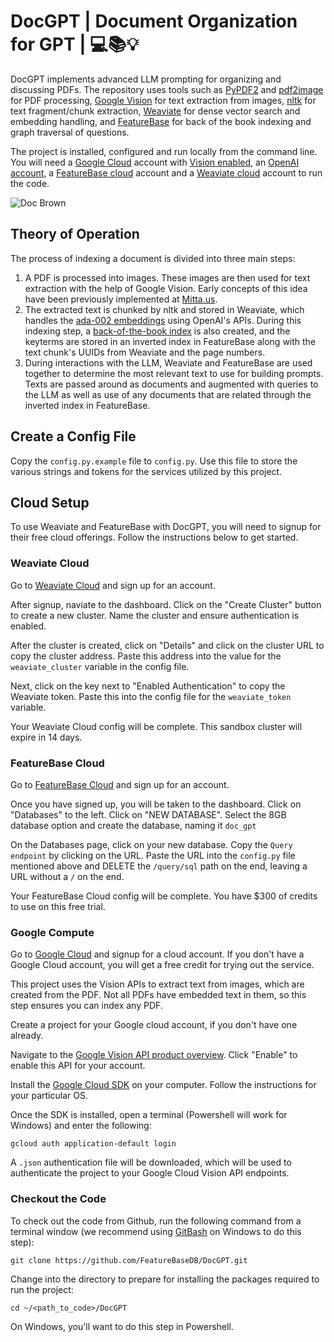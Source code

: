 # DocGPT | Document Organization for GPT | 💻📚💡
DocGPT implements advanced LLM prompting for organizing and discussing PDFs. The repository uses tools such as [PyPDF2](https://pypi.org/project/PyPDF2/) and [pdf2image](https://pypi.org/project/pdf2image/) for PDF processing, [Google Vision](https://cloud.google.com/vision) for text extraction from images, [nltk](https://www.nltk.org/) for text fragment/chunk extraction, [Weaviate](https://weaviate.io/) for dense vector search and embedding handling, and [FeatureBase](https://featurebase.com/) for back of the book indexing and graph traversal of questions.

The project is installed, configured and run locally from the command line. You will need a [Google Cloud](https://cloud.google.com/) account with [Vision enabled](https://cloud.google.com/vision/docs/before-you-begin), an [OpenAI account](https://openai.com), a [FeatureBase cloud](https://cloud.featurebase.com) account and a [Weaviate cloud](https://console.weaviate.cloud/) account to run the code.

![Doc Brown](https://github.com/FeatureBaseDB/DocGPT/blob/main/doc.jpg)

## Theory of Operation
The process of indexing a document is divided into three main steps:

1. A PDF is processed into images. These images are then used for text extraction with the help of Google Vision. Early concepts of this idea have been previously implemented at [Mitta.us](https://mitta.us/).
2. The extracted text is chunked by nltk and stored in Weaviate, which handles the [ada-002 embeddings](https://platform.openai.com/docs/guides/embeddings) using OpenAI's APIs. During this indexing step, a [back-of-the-book index](https://en.wikipedia.org/wiki/Index_(publishing)) is also created, and the keyterms are stored in an inverted index in FeatureBase along with the text chunk's UUIDs from Weaviate and the page numbers.
3. During interactions with the LLM, Weaviate and FeatureBase are used together to determine the most relevant text to use for building prompts. Texts are passed around as documents and augmented with queries to the LLM as well as use of any documents that are related through the inverted index in FeatureBase.

## Create a Config File
Copy the `config.py.example` file to `config.py`. Use this file to store the various strings and tokens for the services utilized by this project.

## Cloud Setup
To use Weaviate and FeatureBase with DocGPT, you will need to signup for their free cloud offerings. Follow the instructions below to get started.

### Weaviate Cloud
Go to [Weaviate Cloud](https://console.weaviate.cloud/dashboard) and sign up for an account.

After signup, naviate to the dashboard. Click on the "Create Cluster" button to create a new cluster. Name the cluster and ensure authentication is enabled.

After the cluster is created, click on "Details" and click on the cluster URL to copy the cluster address. Paste this address into the value for the `weaviate_cluster` variable in the config file.

Next, click on the key next to "Enabled Authentication" to copy the Weaviate token. Paste this into the config file for the `weaviate_token` variable.

Your Weaviate Cloud config will be complete. This sandbox cluster will expire in 14 days.

### FeatureBase Cloud
Go to [FeatureBase Cloud](https://cloud.featurebase.com/) and sign up for an account.

Once you have signed up, you will be taken to the dashboard. Click on "Databases" to the left. Click on "NEW DATABASE". Select the 8GB database option and create the database, naming it `doc_gpt`

On the Databases page, click on your new database. Copy the `Query endpoint` by clicking on the URL. Paste the URL into the `config.py` file mentioned above and DELETE the `/query/sql` path on the end, leaving a URL without a `/` on the end.

Your FeatureBase Cloud config will be complete. You have $300 of credits to use on this free trial.

### Google Compute
Go to [Google Cloud](https://console.cloud.google.com/) and signup for a cloud account. If you don't have a Google Cloud account, you will get a free credit for trying out the service.

This project uses the Vision APIs to extract text from images, which are created from the PDF. Not all PDFs have embedded text in them, so this step ensures you can index any PDF.

Create a project for your Google cloud account, if you don't have one already.

Navigate to the [Google Vision API product overview](https://console.cloud.google.com/apis/library/vision.googleapis.com). Click "Enable" to enable this API for your account.

Install the [Google Cloud SDK](https://cloud.google.com/sdk/docs/install) on your computer. Follow the instructions for your particular OS.

Once the SDK is installed, open a terminal (Powershell will work for Windows) and enter the following:

`gcloud auth application-default login`

A `.json` authentication file will be downloaded, which will be used to authenticate the project to your Google Cloud Vision API endpoints.

### Checkout the Code
To check out the code from Github, run the following command from a terminal window (we recommend using [GitBash](https://git-scm.com/downloads) on Windows to do this step):

`git clone https://github.com/FeatureBaseDB/DocGPT.git`

Change into the directory to prepare for installing the packages required to run the project:

`cd ~/<path_to_code>/DocGPT`

On Windows, you'll want to do this step in Powershell.

